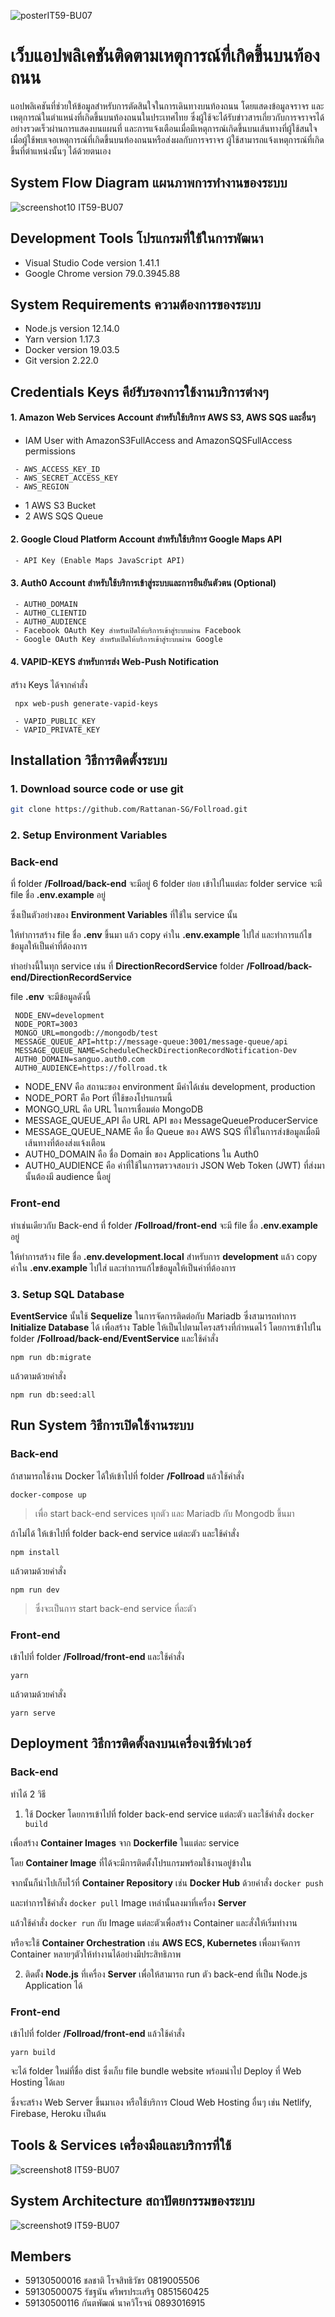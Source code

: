 ![posterIT59-BU07](https://user-images.githubusercontent.com/24937923/71502311-10ce7400-28a2-11ea-84eb-0dc9fa728946.png)

# เว็บแอปพลิเคชันติดตามเหตุการณ์ที่เกิดขึ้นบนท้องถนน

แอปพลิเคชันที่ช่วยให้ข้อมูลสำหรับการตัดสินใจในการเดินทางบนท้องถนน โดยแสดงข้อมูลจราจร และเหตุการณ์ในตำแหน่งที่เกิดขึ้นบนท้องถนนในประเทศไทย ซึ่งผู้ใช้จะได้รับข่าวสารเกี่ยวกับการจราจรได้อย่างรวดเร็วผ่านการแสดงบนแผนที่ และการแจ้งเตือนเมื่อมีเหตุการณ์เกิดขึ้นบนเส้นทางที่ผู้ใช้สนใจ เมื่อผู้ใช้พบเจอเหตุการณ์ที่เกิดขึ้นบนท้องถนนหรือส่งผลกับการจราจร ผู้ใช้สามารถแจ้งเหตุการณ์ที่เกิดขึ้นที่ตำแหน่งนั้นๆ ได้ด้วยตนเอง

## System Flow Diagram แผนภาพการทำงานของระบบ
![screenshot10 IT59-BU07](https://user-images.githubusercontent.com/24937923/71538000-d1ae2a80-2956-11ea-8863-efe0dfa8850f.jpeg)

## Development Tools โปรแกรมที่ใช้ในการพัฒนา

* Visual Studio Code version 1.41.1
* Google Chrome version 79.0.3945.88

## System Requirements ความต้องการของระบบ

* Node.js version 12.14.0
* Yarn version 1.17.3
* Docker version 19.03.5
* Git version 2.22.0

## Credentials Keys คีย์รับรองการใช้งานบริการต่างๆ

#### 1. Amazon Web Services Account สำหรับใช้บริการ AWS S3, AWS SQS และอื่นๆ
* IAM User with AmazonS3FullAccess and AmazonSQSFullAccess permissions
```
 - AWS_ACCESS_KEY_ID
 - AWS_SECRET_ACCESS_KEY
 - AWS_REGION
```
 - 1 AWS S3 Bucket
 - 2 AWS SQS Queue

#### 2. Google Cloud Platform Account สำหรับใช้บริการ Google Maps API
```
 - API Key (Enable Maps JavaScript API)
```

#### 3. Auth0 Account สำหรับใช้บริการเข้าสู่ระบบและการยืนยันตัวตน (Optional)
```
 - AUTH0_DOMAIN
 - AUTH0_CLIENTID
 - AUTH0_AUDIENCE
 - Facebook OAuth Key สำหรับเปิดให้บริการเข้าสู่ระบบผ่าน Facebook
 - Google OAuth Key สำหรับเปิดให้บริการเข้าสู่ระบบผ่าน Google
```

#### 4. VAPID-KEYS สำหรับการส่ง Web-Push Notification
 สร้าง Keys ได้จากคำสั่ง
```
 npx web-push generate-vapid-keys
```
```
 - VAPID_PUBLIC_KEY
 - VAPID_PRIVATE_KEY
```
 
## Installation วิธีการติดตั้งระบบ

### 1. Download source code or use git
```sh
git clone https://github.com/Rattanan-SG/Follroad.git
```
### 2. Setup Environment Variables
### Back-end
ที่ folder **/Follroad/back-end** จะมีอยู่ 6 folder ย่อย เข้าไปในแต่ละ folder service จะมี file ชื่อ **.env.example** อยู่ 

ซึ่งเป็นตัวอย่างของ **Environment Variables** ที่ใช้ใน service นั้น 

ให้ทำการสร้าง file ชื่อ **.env** ขึ้นมา แล้ว copy ค่าใน **.env.example** ไปใส่ และทำการแก้ไขข้อมูลให้เป็นค่าที่ต้องการ 

ทำอย่างนี้ในทุก service เช่น ที่ **DirectionRecordService** folder **/Follroad/back-end/DirectionRecordService** 

file **.env** จะมีข้อมูลดังนี้
```
 NODE_ENV=development
 NODE_PORT=3003
 MONGO_URL=mongodb://mongodb/test
 MESSAGE_QUEUE_API=http://message-queue:3001/message-queue/api
 MESSAGE_QUEUE_NAME=ScheduleCheckDirectionRecordNotification-Dev
 AUTH0_DOMAIN=sanguo.auth0.com
 AUTH0_AUDIENCE=https://follroad.tk
```
 - NODE_ENV คือ  สถานะของ environment มีค่าได้เช่น development, production
 - NODE_PORT คือ Port ที่ใช้ของโปรแกรมนี้ 
 - MONGO_URL คือ URL ในการเชื่อมต่อ MongoDB
 - MESSAGE_QUEUE_API คือ URL API ของ MessageQueueProducerService 
 - MESSAGE_QUEUE_NAME คือ ชื่อ Queue ของ AWS SQS ที่ใช้ในการส่งข้อมูลเมื่อมีเส้นทางที่ต้องส่งแจ้งเตือน
 - AUTH0_DOMAIN คือ ชื่อ Domain ของ Applications ใน Auth0
 - AUTH0_AUDIENCE คือ ค่าที่ใช้ในการตรวจสอบว่า JSON Web Token (JWT) ที่ส่งมานั้นต้องมี audience นี้อยู่

### Front-end
ทำเช่นเดียวกับ Back-end ที่ folder **/Follroad/front-end** จะมี file ชื่อ **.env.example** อยู่ 

ให้ทำการสร้าง file ชื่อ **.env.development.local** สำหรับการ **development** แล้ว copy ค่าใน **.env.example** ไปใส่ และทำการแก้ไขข้อมูลให้เป็นค่าที่ต้องการ

### 3. Setup SQL Database
**EventService** นั้นใช้ **Sequelize** ในการจัดการติดต่อกับ Mariadb ซึ่งสามารถทำการ **Initialize Database** ได้ เพื่อสร้าง Table ให้เป็นไปตามโครงสร้างที่กำหนดไว้ โดยการเข้าไปใน folder **/Follroad/back-end/EventService** และใช้คำสั่ง  
```
npm run db:migrate
```
แล้วตามด้วยคำสั่ง
```
npm run db:seed:all
```

## Run System วิธีการเปิดใช้งานระบบ

### Back-end
ถ้าสามารถใช้งาน Docker ได้ให้เข้าไปที่  folder **/Follroad** แล้วใช้คำสั่ง
```
docker-compose up
```
> เพื่อ start back-end services ทุกตัว และ Mariadb กับ Mongodb ขึ้นมา

ถ้าไม่ได้ ให้เข้าไปที่ folder back-end service แต่ละตัว และใช้คำสั่ง 
```
npm install 
```
แล้วตามด้วยคำสั่ง 
```
npm run dev
```
> ซึ่งจะเป็นการ start back-end service ที่ละตัว

### Front-end
เข้าไปที่ folder **/Follroad/front-end** และใช้คำสั่ง
```
yarn
```
แล้วตามด้วยคำสั่ง 
```
yarn serve
```

## Deployment วิธีการติดตั้งลงบนเครื่องเซิร์ฟเวอร์

### Back-end
ทำได้ 2 วิธี
1. ใช้ Docker โดยการเข้าไปที่ folder back-end service แต่ละตัว และใช้คำสั่ง `docker build`

เพื่อสร้าง **Container Images** จาก **Dockerfile** ในแต่ละ service 

โดย **Container Image** ที่ได้จะมีการติดตั้งโปรแกรมพร้อมใช้งานอยู่ข้างใน 

จากนั้นก็นำไปเก็บไว้ที่ **Container Repository** เช่น **Docker Hub** ด้วยคำสั่ง `docker push`

และทำการใช้คำสั่ง `docker pull` Image เหล่านั้นลงมาที่เครื่อง **Server** 

แล้วใช้คำสั่ง `docker run` กับ Image แต่ละตัวเพื่อสร้าง Container และสั่งให้เริ่มทำงาน

หรือจะใช้ **Container Orchestration** เช่น **AWS ECS, Kubernetes** เพื่อมาจัดการ Container หลายๆตัวให้ทำงานได้อย่างมีประสิทธิภาพ

2. ติดตั้ง **Node.js** ที่เครื่อง **Server** เพื่อให้สามารถ run ตัว back-end ที่เป็น Node.js Application ได้

### Front-end
เข้าไปที่ folder **/Follroad/front-end** แล้วใช้คำสั่ง 
```
yarn build 
```
จะได้ folder ใหม่ที่ชื่อ dist ซึ่งเก็บ file bundle website พร้อมนำไป Deploy ที่ Web Hosting ได้เลย

ซึ่งจะสร้าง Web Server ขึ้นมาเอง หรือใช้บริการ Cloud Web Hosting อื่นๆ เช่น Netlify, Firebase, Heroku เป็นต้น

## Tools & Services เครื่องมือและบริการที่ใช้
![screenshot8 IT59-BU07](https://user-images.githubusercontent.com/24937923/71519674-1bf9c200-28eb-11ea-9646-c4888bfd2a64.jpeg)

## System Architecture สถาปัตยกรรมของระบบ
![screenshot9 IT59-BU07](https://user-images.githubusercontent.com/24937923/71538010-10dc7b80-2957-11ea-8293-3f5906c37da6.png)

## Members
- 59130500016 ชลชาติ โรจสิทธิวัชร 0819005506
- 59130500075 รัชฐนัน ศรีพรประเสริฐ 0851560425
- 59130500116 กันตพัฒณ์ นาควิโรจน์ 0893016915
